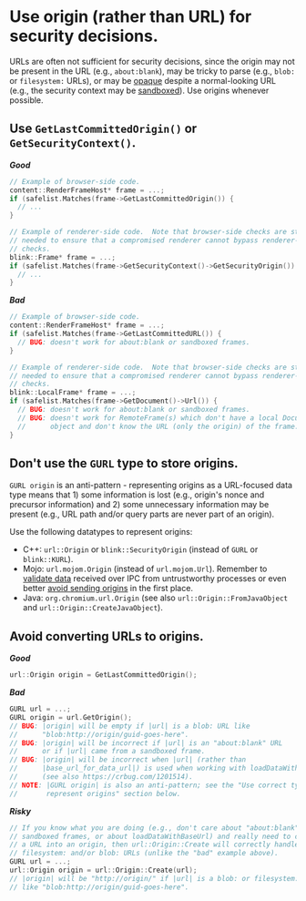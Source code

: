 # Use origin (rather than URL) for security decisions.

URLs are often not sufficient for security decisions, since the origin
may not be present in the URL (e.g., `about:blank`),
may be tricky to parse (e.g., `blob:` or `filesystem:` URLs),
or may be
[opaque](https://html.spec.whatwg.org/multipage/origin.html#concept-origin-opaque)
despite a normal-looking URL (e.g., the security context may be
[sandboxed](https://developer.mozilla.org/en-US/docs/Web/HTML/Element/iframe#attr-sandbox)).
Use origins whenever possible.


## Use `GetLastCommittedOrigin()` or `GetSecurityContext()`.

**_Good_**
```c++
// Example of browser-side code.
content::RenderFrameHost* frame = ...;
if (safelist.Matches(frame->GetLastCommittedOrigin()) {
  // ...
}

// Example of renderer-side code.  Note that browser-side checks are still
// needed to ensure that a compromised renderer cannot bypass renderer-side-only
// checks.
blink::Frame* frame = ...;
if (safelist.Matches(frame->GetSecurityContext()->GetSecurityOrigin()) {
  // ...
}
```

**_Bad_**
```c++
// Example of browser-side code.
content::RenderFrameHost* frame = ...;
if (safelist.Matches(frame->GetLastCommittedURL()) {
  // BUG: doesn't work for about:blank or sandboxed frames.
}

// Example of renderer-side code.  Note that browser-side checks are still
// needed to ensure that a compromised renderer cannot bypass renderer-side-only
// checks.
blink::LocalFrame* frame = ...;
if (safelist.Matches(frame->GetDocument()->Url()) {
  // BUG: doesn't work for about:blank or sandboxed frames.
  // BUG: doesn't work for RemoteFrame(s) which don't have a local Document
  //      object and don't know the URL (only the origin) of the frame.
}
```


## Don't use the `GURL` type to store origins.

`GURL origin` is an anti-pattern - representing origins as a URL-focused data
type means that 1) some information is lost (e.g., origin's nonce and precursor
information) and 2) some unnecessary information may be present (e.g., URL path
and/or query parts are never part of an origin).

Use the following datatypes to represent origins:

- C++: `url::Origin` or `blink::SecurityOrigin`
  (instead of `GURL` or `blink::KURL`).
- Mojo: `url.mojom.Origin`
  (instead of `url.mojom.Url`).
  Remember to
  [validate data](https://chromium.googlesource.com/chromium/src/+/HEAD/docs/security/mojo.md#Validate-privilege_presuming-data-received-over-IPC)
  received over IPC from untrustworthy processes
  or even better
  [avoid sending origins](https://chromium.googlesource.com/chromium/src/+/HEAD/docs/security/mojo.md#Do-not-send-unnecessary-or-privilege_presuming-data)
  in the first place.
- Java: `org.chromium.url.Origin`
  (see also `url::Origin::FromJavaObject`
  and `url::Origin::CreateJavaObject`).


## Avoid converting URLs to origins.

**_Good_**
```c++
url::Origin origin = GetLastCommittedOrigin();
```

**_Bad_**
```c++
GURL url = ...;
GURL origin = url.GetOrigin();
// BUG: |origin| will be empty if |url| is a blob: URL like
//      "blob:http://origin/guid-goes-here".
// BUG: |origin| will be incorrect if |url| is an "about:blank" URL
//      or if |url| came from a sandboxed frame.
// BUG: |origin| will be incorrect when |url| (rather than
//      |base_url_for_data_url|) is used when working with loadDataWithBaseUrl
//      (see also https://crbug.com/1201514).
// NOTE: |GURL origin| is also an anti-pattern; see the "Use correct type to
//       represent origins" section below.
```

**_Risky_**
```c++
// If you know what you are doing (e.g., don't care about "about:blank", about
// sandboxed frames, or about loadDataWithBaseUrl) and really need to convert
// a URL into an origin, then url::Origin::Create will correctly handle
// filesystem: and/or blob: URLs (unlike the "bad" example above).
GURL url = ...;
url::Origin origin = url::Origin::Create(url);
// |origin| will be "http://origin/" if |url| is a blob: or filesystem: URL
// like "blob:http://origin/guid-goes-here".
```
